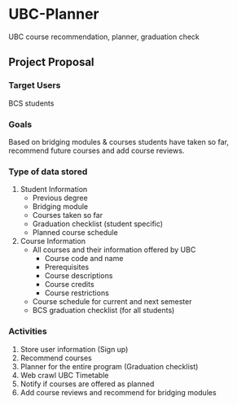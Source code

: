 # UBC-Planner
UBC course recommendation, planner, graduation check

## Project Proposal

### Target Users
BCS students

### Goals
Based on bridging modules & courses students have taken so far, recommend future courses and add course reviews.

### Type of data stored
1. Student Information
    * Previous degree
    * Bridging module
    * Courses taken so far
    * Graduation checklist (student specific)
    * Planned course schedule
2. Course Information
    * All courses and their information offered by UBC
      * Course code and name
      * Prerequisites
      * Course descriptions
      * Course credits
      * Course restrictions
    * Course schedule for current and next semester
    * BCS graduation checklist (for all students)
### Activities
  1. Store user information (Sign up)
  2. Recommend courses
  3. Planner for the entire program (Graduation checklist)
  4. Web crawl UBC Timetable
  5. Notify if courses are offered as planned
  6. Add course reviews and recommend for bridging modules
